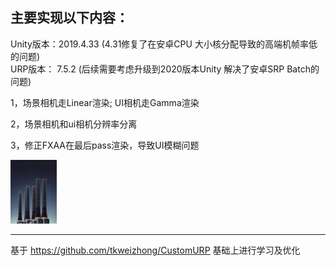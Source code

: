 ## 主要实现以下内容：

Unity版本：2019.4.33     (4.31修复了在安卓CPU 大小核分配导致的高端机帧率低的问题)  
URP版本： 7.5.2       (后续需要考虑升级到2020版本Unity  解决了安卓SRP Batch的问题) 

1，场景相机走Linear渲染; UI相机走Gamma渲染

2，场景相机和ui相机分辨率分离

3，修正FXAA在最后pass渲染，导致UI模糊问题

<img src="Res/img/2BwaAhZtNYA.jpg" alt="2BwaAhZtNYA" style="zoom:10%;" />



-----------

基于  https://github.com/tkweizhong/CustomURP   基础上进行学习及优化
